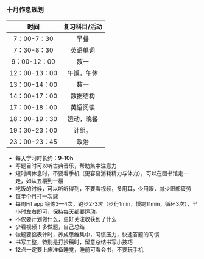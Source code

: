 ### 十月作息规划

|     时间      |   复习科目/活动   |
| :-----------: | :---------------: |
|  7：00-7：30  |       早餐        |
|  7：30-8：30  |     英语单词      |
| 9：00-12：00  |    数一     |
| 12：00-13：00 |    午饭，午休     |
| 13：00-14：00 |     数一      |
| 14：00-17：00 |     数据结构      |
| 17：00-18：00 | 英语阅读 |
| 18：00-19：30 |    运动，晚餐     |
| 19：30-23：00 |   计组。|
| 23：00-23：45 |       政治        |



-   每天学习时长约：**9-10h**
-   写题目时可以听古典音乐，帮助集中注意力
-   短时间休息时，不要看手机（更容易消耗精力与体力），可以在图书馆走一走，如从五楼到一楼
-   吃饭的时候，可以听听得到，不要看视频，多用耳，少用眼，减少眼部疲劳
-   每半个月打一次球
-   每周Fit app 锻炼3—4次，跑步2-3次（步行1min，慢跑11min，循环3次），半小时左右即可，保持每天都要运动。
-   不仅要计划做什么，更好关注收获到了什么
-   少看视频！多做题，自己总结
-   做题要掐表计时，养成思维集中，习惯压力，快速答题的习惯
-   书写工整，特别是打抄稿时，留意总结书写小技巧
-   12点一定要上床准备睡觉，睡前可看会书，不要玩手机
